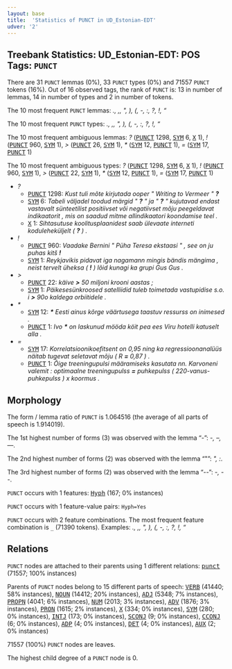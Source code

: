 ```yaml
---
layout: base
title:  'Statistics of PUNCT in UD_Estonian-EDT'
udver: '2'
---
```


## Treebank Statistics: UD_Estonian-EDT: POS Tags: `PUNCT`

There are 31 `PUNCT` lemmas (0%), 33 `PUNCT` types (0%) and 71557 `PUNCT` tokens (16%).
Out of 16 observed tags, the rank of `PUNCT` is: 13 in number of lemmas, 14 in number of types and 2 in number of tokens.

The 10 most frequent `PUNCT` lemmas: <em>., ,, ", ), (, -, :, ?, !, “</em>

The 10 most frequent `PUNCT` types:  <em>., ,, ", ), (, -, :, ?, !, “</em>

The 10 most frequent ambiguous lemmas: <em>?</em> (<tt><a href="et_edt-pos-PUNCT.html">PUNCT</a></tt> 1298, <tt><a href="et_edt-pos-SYM.html">SYM</a></tt> 6, <tt><a href="et_edt-pos-X.html">X</a></tt> 1), <em>!</em> (<tt><a href="et_edt-pos-PUNCT.html">PUNCT</a></tt> 960, <tt><a href="et_edt-pos-SYM.html">SYM</a></tt> 1), <em>></em> (<tt><a href="et_edt-pos-PUNCT.html">PUNCT</a></tt> 26, <tt><a href="et_edt-pos-SYM.html">SYM</a></tt> 1), <em>*</em> (<tt><a href="et_edt-pos-SYM.html">SYM</a></tt> 12, <tt><a href="et_edt-pos-PUNCT.html">PUNCT</a></tt> 1), <em>=</em> (<tt><a href="et_edt-pos-SYM.html">SYM</a></tt> 17, <tt><a href="et_edt-pos-PUNCT.html">PUNCT</a></tt> 1)

The 10 most frequent ambiguous types:  <em>?</em> (<tt><a href="et_edt-pos-PUNCT.html">PUNCT</a></tt> 1298, <tt><a href="et_edt-pos-SYM.html">SYM</a></tt> 6, <tt><a href="et_edt-pos-X.html">X</a></tt> 1), <em>!</em> (<tt><a href="et_edt-pos-PUNCT.html">PUNCT</a></tt> 960, <tt><a href="et_edt-pos-SYM.html">SYM</a></tt> 1), <em>></em> (<tt><a href="et_edt-pos-PUNCT.html">PUNCT</a></tt> 22, <tt><a href="et_edt-pos-SYM.html">SYM</a></tt> 1), <em>*</em> (<tt><a href="et_edt-pos-SYM.html">SYM</a></tt> 12, <tt><a href="et_edt-pos-PUNCT.html">PUNCT</a></tt> 1), <em>=</em> (<tt><a href="et_edt-pos-SYM.html">SYM</a></tt> 17, <tt><a href="et_edt-pos-PUNCT.html">PUNCT</a></tt> 1)


* <em>?</em>
  * <tt><a href="et_edt-pos-PUNCT.html">PUNCT</a></tt> 1298: <em>Kust tuli mõte kirjutada ooper " Writing to Vermeer " <b>?</b></em>
  * <tt><a href="et_edt-pos-SYM.html">SYM</a></tt> 6: <em>Tabeli väljadel toodud märgid " <b>?</b> " ja " <b>?</b> " kujutavad endast vastavalt sünteetilist positiivset või negatiivset mõju peegeldavat indikaatorit , mis on saadud mitme allindikaatori koondamise teel .</em>
  * <tt><a href="et_edt-pos-X.html">X</a></tt> 1: <em>Sihtasutuse koolitusplaanidest saab ülevaate interneti koduleheküljelt ( <b>?</b> ) .</em>
* <em>!</em>
  * <tt><a href="et_edt-pos-PUNCT.html">PUNCT</a></tt> 960: <em>Vaadake Bernini " Püha Teresa ekstaasi " , see on ju puhas kitš <b>!</b></em>
  * <tt><a href="et_edt-pos-SYM.html">SYM</a></tt> 1: <em>Reykjavikis pidavat iga nagamann mingis bändis mängima , neist tervelt üheksa ( <b>!</b> ) lõid kunagi ka grupi Gus Gus .</em>
* <em>></em>
  * <tt><a href="et_edt-pos-PUNCT.html">PUNCT</a></tt> 22: <em>käive <b>></b> 50 miljoni krooni aastas ;</em>
  * <tt><a href="et_edt-pos-SYM.html">SYM</a></tt> 1: <em>Päikesesünkroosed satelliidid tuleb toimetada vastupidise s.o. i <b>></b> 90o kaldega orbiitidele .</em>
* <em>*</em>
  * <tt><a href="et_edt-pos-SYM.html">SYM</a></tt> 12: <em><b>*</b> Eesti ainus kõrge väärtusega taastuv ressurss on inimesed .</em>
  * <tt><a href="et_edt-pos-PUNCT.html">PUNCT</a></tt> 1: <em>Ivo <b>*</b> on laskunud mööda köit pea ees Viru hotelli katuselt alla .</em>
* <em>=</em>
  * <tt><a href="et_edt-pos-SYM.html">SYM</a></tt> 17: <em>Korrelatsioonikoefitsent on 0,95 ning ka regressioonanalüüs näitab tugevat seletavat mõju ( R <b>=</b> 0,87 ) .</em>
  * <tt><a href="et_edt-pos-PUNCT.html">PUNCT</a></tt> 1: <em>Õige treeningupulsi määramiseks kasutata nn. Karvoneni valemit : optimaalne treeningupulss <b>=</b> puhkepulss ( 220-vanus-puhkepulss ) x koormus .</em>

## Morphology

The form / lemma ratio of `PUNCT` is 1.064516 (the average of all parts of speech is 1.914019).

The 1st highest number of forms (3) was observed with the lemma “-”: <em>-, –, —</em>.

The 2nd highest number of forms (2) was observed with the lemma “"”: <em>", :</em>.

The 3rd highest number of forms (2) was observed with the lemma “--”: <em>-, --</em>.

`PUNCT` occurs with 1 features: <tt><a href="et_edt-feat-Hyph.html">Hyph</a></tt> (167; 0% instances)

`PUNCT` occurs with 1 feature-value pairs: `Hyph=Yes`

`PUNCT` occurs with 2 feature combinations.
The most frequent feature combination is `_` (71390 tokens).
Examples: <em>., ,, ", ), (, -, :, ?, !, “</em>


## Relations

`PUNCT` nodes are attached to their parents using 1 different relations: <tt><a href="et_edt-dep-punct.html">punct</a></tt> (71557; 100% instances)

Parents of `PUNCT` nodes belong to 15 different parts of speech: <tt><a href="et_edt-pos-VERB.html">VERB</a></tt> (41440; 58% instances), <tt><a href="et_edt-pos-NOUN.html">NOUN</a></tt> (14412; 20% instances), <tt><a href="et_edt-pos-ADJ.html">ADJ</a></tt> (5348; 7% instances), <tt><a href="et_edt-pos-PROPN.html">PROPN</a></tt> (4041; 6% instances), <tt><a href="et_edt-pos-NUM.html">NUM</a></tt> (2013; 3% instances), <tt><a href="et_edt-pos-ADV.html">ADV</a></tt> (1876; 3% instances), <tt><a href="et_edt-pos-PRON.html">PRON</a></tt> (1615; 2% instances), <tt><a href="et_edt-pos-X.html">X</a></tt> (334; 0% instances), <tt><a href="et_edt-pos-SYM.html">SYM</a></tt> (280; 0% instances), <tt><a href="et_edt-pos-INTJ.html">INTJ</a></tt> (173; 0% instances), <tt><a href="et_edt-pos-SCONJ.html">SCONJ</a></tt> (9; 0% instances), <tt><a href="et_edt-pos-CCONJ.html">CCONJ</a></tt> (6; 0% instances), <tt><a href="et_edt-pos-ADP.html">ADP</a></tt> (4; 0% instances), <tt><a href="et_edt-pos-DET.html">DET</a></tt> (4; 0% instances), <tt><a href="et_edt-pos-AUX.html">AUX</a></tt> (2; 0% instances)

71557 (100%) `PUNCT` nodes are leaves.

The highest child degree of a `PUNCT` node is 0.

